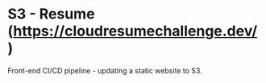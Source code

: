 # S3 - Resume (https://cloudresumechallenge.dev/)

Front-end CI/CD pipeline - updating a static website to S3.
